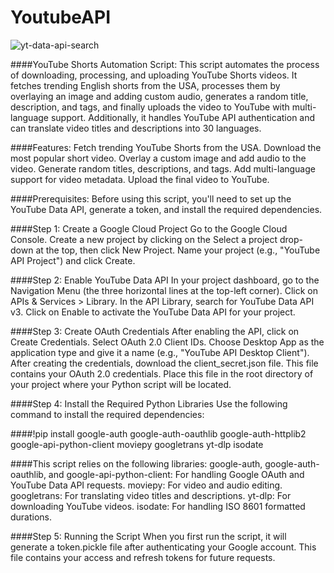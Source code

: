 # YoutubeAPI
![yt-data-api-search](https://github.com/user-attachments/assets/c0960e3a-72c4-4a3f-abf5-9e8661220dba)

####YouTube Shorts Automation Script:
This script automates the process of downloading, processing, and uploading YouTube Shorts videos. It fetches trending English shorts from the USA, processes them by overlaying an image and adding custom audio, generates a random title, description, and tags, and finally uploads the video to YouTube with multi-language support. Additionally, it handles YouTube API authentication and can translate video titles and descriptions into 30 languages.

####Features:
Fetch trending YouTube Shorts from the USA.
Download the most popular short video.
Overlay a custom image and add audio to the video.
Generate random titles, descriptions, and tags.
Add multi-language support for video metadata.
Upload the final video to YouTube.

####Prerequisites:
Before using this script, you'll need to set up the YouTube Data API, generate a token, and install the required dependencies.

####Step 1: Create a Google Cloud Project
Go to the Google Cloud Console.
Create a new project by clicking on the Select a project drop-down at the top, then click New Project.
Name your project (e.g., "YouTube API Project") and click Create.

####Step 2: Enable YouTube Data API
In your project dashboard, go to the Navigation Menu (the three horizontal lines at the top-left corner).
Click on APIs & Services > Library.
In the API Library, search for YouTube Data API v3.
Click on Enable to activate the YouTube Data API for your project.

####Step 3: Create OAuth Credentials
After enabling the API, click on Create Credentials.
Select OAuth 2.0 Client IDs.
Choose Desktop App as the application type and give it a name (e.g., "YouTube API Desktop Client").
After creating the credentials, download the client_secret.json file. This file contains your OAuth 2.0 credentials.
Place this file in the root directory of your project where your Python script will be located.

####Step 4: Install the Required Python Libraries
Use the following command to install the required dependencies:

####!pip install google-auth google-auth-oauthlib google-auth-httplib2 google-api-python-client moviepy googletrans yt-dlp isodate

####This script relies on the following libraries:
google-auth, google-auth-oauthlib, and google-api-python-client: For handling Google OAuth and YouTube Data API requests.
moviepy: For video and audio editing.
googletrans: For translating video titles and descriptions.
yt-dlp: For downloading YouTube videos.
isodate: For handling ISO 8601 formatted durations.

####Step 5: Running the Script
When you first run the script, it will generate a token.pickle file after authenticating your Google account. This file contains your access and refresh tokens for future requests.

